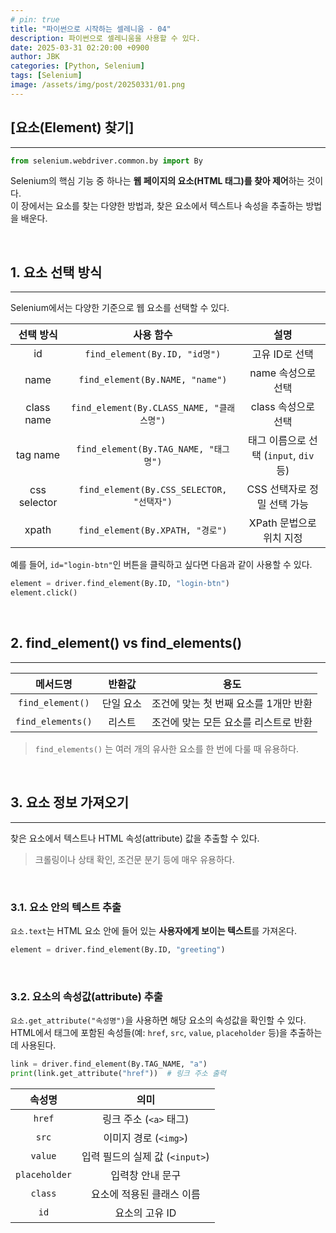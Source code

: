 ```yaml
---
# pin: true
title: "파이썬으로 시작하는 셀레니움 - 04"
description: 파이썬으로 셀레니움을 사용할 수 있다.
date: 2025-03-31 02:20:00 +0900
author: JBK
categories: [Python, Selenium]
tags: [Selenium]
image: /assets/img/post/20250331/01.png
---
```



## **[요소(Element) 찾기]**
---

```python
from selenium.webdriver.common.by import By
```

Selenium의 핵심 기능 중 하나는 **웹 페이지의 요소(HTML 태그)를 찾아 제어**하는 것이다.  
이 장에서는 요소를 찾는 다양한 방법과, 찾은 요소에서 텍스트나 속성을 추출하는 방법을 배운다.


<br>


<!--------------- 📂 Section 1: 요소 선택 방식 ----------------->
## **1. 요소 선택 방식**
---

Selenium에서는 다양한 기준으로 웹 요소를 선택할 수 있다. 

|  선택 방식   |                 사용 함수                 |                  설명                  |
| :----------: | :---------------------------------------: | :------------------------------------: |
|      id      |       `find_element(By.ID, "id명")`       |             고유 ID로 선택             |
|     name     |      `find_element(By.NAME, "name")`      |           name 속성으로 선택           |
|  class name  | `find_element(By.CLASS_NAME, "클래스명")` |          class 속성으로 선택           |
|   tag name   |   `find_element(By.TAG_NAME, "태그명")`   | 태그 이름으로 선택 (`input`, `div` 등) |
| css selector | `find_element(By.CSS_SELECTOR, "선택자")` |      CSS 선택자로 정밀 선택 가능       |
|    xpath     |     `find_element(By.XPATH, "경로")`      |        XPath 문법으로 위치 지정        |

예를 들어, `id="login-btn"`인 버튼을 클릭하고 싶다면 다음과 같이 사용할 수 있다.

```python
element = driver.find_element(By.ID, "login-btn")
element.click()
```

<br>


<!--------------- 📂 Section 2: find_element() vs find_elements() ----------------->
## **2. find_element() vs find_elements()**
---

|     메서드명      |  반환값   |                 용도                  |
| :---------------: | :-------: | :-----------------------------------: |
| `find_element()`  | 단일 요소 | 조건에 맞는 첫 번째 요소를 1개만 반환 |
| `find_elements()` |  리스트   | 조건에 맞는 모든 요소를 리스트로 반환 |

> `find_elements()` 는 여러 개의 유사한 요소를 한 번에 다룰 때 유용하다.


<br>


<!--------------- 📂 Section 3: 요소 정보 가져오기 ----------------->
## **3. 요소 정보 가져오기**
---

찾은 요소에서 텍스트나 HTML 속성(attribute) 값을 추출할 수 있다.
> 크롤링이나 상태 확인, 조건문 분기 등에 매우 유용하다.

<br>

### **3.1. 요소 안의 텍스트 추출**

`요소.text`는 HTML 요소 안에 들어 있는 **사용자에게 보이는 텍스트**를 가져온다.

```python
element = driver.find_element(By.ID, "greeting")
```

<br>

### **3.2. 요소의 속성값(attribute) 추출**

`요소.get_attribute("속성명")`을 사용하면 해당 요소의 속성값을 확인할 수 있다.<br>
HTML에서 태그에 포함된 속성들(예: `href`, `src`, `value`, `placeholder` 등)을 추출하는 데 사용된다.

```python
link = driver.find_element(By.TAG_NAME, "a")
print(link.get_attribute("href"))  # 링크 주소 출력
```

|    속성명     |              의미               |
| :-----------: | :-----------------------------: |
|    `href`     |     링크 주소 (`<a>` 태그)      |
|     `src`     |      이미지 경로 (`<img>`)      |
|    `value`    | 입력 필드의 실제 값 (`<input>`) |
| `placeholder` |        입력창 안내 문구         |
|    `class`    |    요소에 적용된 클래스 이름    |
|     `id`      |         요소의 고유 ID          |